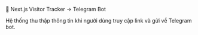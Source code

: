 📡 Next.js Visitor Tracker → Telegram Bot

Hệ thống thu thập thông tin khi người dùng truy cập link và gửi về Telegram bot.
